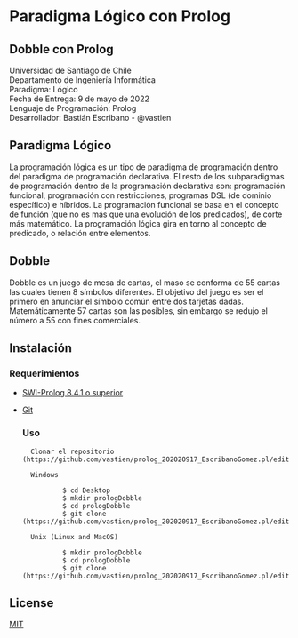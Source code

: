 # Paradigma Lógico con Prolog
## Dobble con Prolog

Universidad de Santiago de Chile            
Departamento de Ingeniería Informática                
Paradigma: Lógico           
Fecha de Entrega: 9 de mayo de 2022                     
Lenguaje de Programación: Prolog               
Desarrollador: Bastián Escribano - @vastien              

## Paradigma Lógico
La programación lógica es un tipo de paradigma de programación dentro del paradigma de programación declarativa. 
El resto de los subparadigmas de programación dentro de la programación declarativa son: programación funcional, programación con restricciones, programas DSL (de dominio específico) e híbridos. 
La programación funcional se basa en el concepto de función (que no es más que una evolución de los predicados), de corte más matemático. 
La programación lógica gira en torno al concepto de predicado, o relación entre elementos.



## Dobble
Dobble es un juego de mesa de cartas, el maso se conforma de 55 cartas las cuales tienen 8 símbolos diferentes. El objetivo del juego es ser el primero en anunciar el símbolo común entre dos tarjetas dadas. Matemáticamente 57 cartas son las posibles, sin embargo se redujo el número a 55 con fines comerciales. 

## Instalación

### Requerimientos
* [SWI-Prolog 8.4.1 o superior](https://www.swi-prolog.org/download/stable/)         
* [Git](https://git-scm.com/downloads)

  ### Uso

        Clonar el repositorio (https://github.com/vastien/prolog_202020917_EscribanoGomez.pl/edit/main/README.md)
        
        Windows
        
                $ cd Desktop
                $ mkdir prologDobble
                $ cd prologDobble
                $ git clone (https://github.com/vastien/prolog_202020917_EscribanoGomez.pl/edit/main/README.md)
                
        Unix (Linux and MacOS) 
        
                $ mkdir prologDobble
                $ cd prologDobble
                $ git clone (https://github.com/vastien/prolog_202020917_EscribanoGomez.pl/edit/main/README.md)

        
## License
[MIT](https://choosealicense.com/licenses/mit/)

